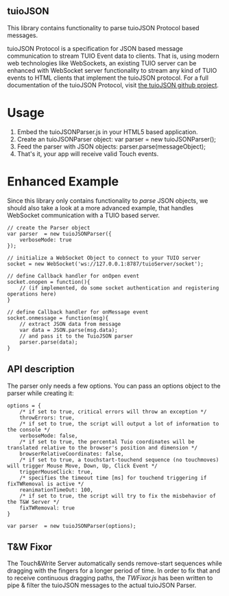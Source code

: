 ## tuioJSON

This library contains functionality to parse tuioJSON Protocol based messages.

tuioJSON Protocol is a specification for JSON based message communication to stream TUIO Event data to clients. That is, using modern web technologies like WebSockets, an existing TUIO server can be enhanced with WebSocket server functionality to stream any kind of TUIO events to HTML clients that implement the tuioJSON protocol. For a full documentation of the tuioJSON Protocol, visit [the tuioJSON github project](https://github.com/raffael-me/tuioJSON-Protocol).

# Usage

1. Embed the tuioJSONParser.js in your HTML5 based application.
2. Create an tuioJSONParser object:
	var parser	= new tuioJSONParser();
3. Feed the parser with JSON objects:
	parser.parse(messageObject);
4. That's it, your app will receive valid Touch events.

# Enhanced Example
Since this library only contains functionality to *parse* JSON objects, we should also take a look at a more advanced example, that handles WebSocket communication with a TUIO based server.

	// create the Parser object
	var parser	= new tuioJSONParser({
		verboseMode: true
	});
	
	// initialize a WebSocket Object to connect to your TUIO server
	socket = new WebSocket('ws://127.0.0.1:8787/tuioServer/socket');
	
	// define Callback handler for onOpen event
	socket.onopen = function(){
		// (if implemented, do some socket authentication and registering operations here)
	}
	
	// define Callback handler for onMessage event
	socket.onmessage = function(msg){
		// extract JSON data from message
		var data = JSON.parse(msg.data);
		// and pass it to the TuioJSON parser
		parser.parse(data);
	}

## API description

The parser only needs a few options. You can pass an options object to the parser while creating it:

	options = {
		/* if set to true, critical errors will throw an exception */
		throwErrors: true,
		/* if set to true, the script will output a lot of information to the console */
		verboseMode: false,
		/* if set to true, the percental Tuio coordinates will be translated relative to the browser's position and dimension */
		browserRelativeCoordinates: false,
		/* if set to true, a touchstart-touchend sequence (no touchmoves) will trigger Mouse Move, Down, Up, Click Event */
		triggerMouseClick: true,
		/* specifies the timeout time [ms] for touchend triggering if fixTWRemoval is active */
		reanimationTimeOut: 100,
		/* if set to true, the script will try to fix the misbehavior of the T&W Server */
		fixTWRemoval: true
	}

	var parser	= new tuioJSONParser(options);
	
## T&W Fixor

The Touch&Write Server automatically sends remove-start sequences while dragging with the fingers for a longer period of time.
In order to fix that and to receive continuous dragging paths, the *TWFixor.js* has been written to pipe & filter the tuioJSON messages to the actual tuioJSON Parser.
